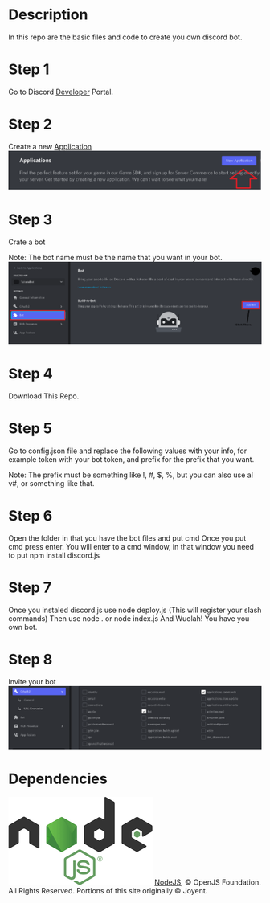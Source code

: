 # Description 

In this repo are the basic files and code to create you own discord bot.


# Step 1

Go to Discord [Developer](https://discord.dev) Portal.

# Step 2 

Create a new [Application](https://discord.com/developers/applications)
<img src = https://raw.githubusercontent.com/Carpodi/DiscordRPC/main/apps.png>

# Step 3 
Crate a bot

Note: The bot name must be the name that you want in your bot.
<img src = https://raw.githubusercontent.com/Carpodi/Discord.JS-V13-Bot-Tutorial/main/tutorial.png>

# Step 4

Download This Repo.

# Step 5
Go to config.json file and replace the following values with your info, for example token with your bot token, and prefix for the prefix that you want.

Note: The prefix must be something like !, #, $, %, but you can also use a! v#, or something like that.

# Step 6 
Open the folder in that you have the bot files and put cmd
Once you put cmd press enter. 
You will enter to a cmd window, in that window you need to put 
npm install discord.js 
# Step 7 
Once you instaled discord.js use node deploy.js (This will register your slash commands)
Then use node . or node index.js
And Wuolah! You have you own bot.
# Step 8
Invite your bot
<img src = https://raw.githubusercontent.com/Carpodi/Discord.JS-V13-Bot-Tutorial/main/invite.png>

# Dependencies
![NodeJS logo](https://raw.githubusercontent.com/Carpodi/DiscordRPC/main/nodejs.png)
[NodeJS](https://nodejs.org/en/), © OpenJS Foundation. All Rights Reserved. Portions of this site originally © Joyent.
